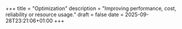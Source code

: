 +++
title = "Optimization"
description = "Improving performance, cost, reliability or resource usage."
draft = false
date = 2025-09-28T23:21:06+01:00
+++